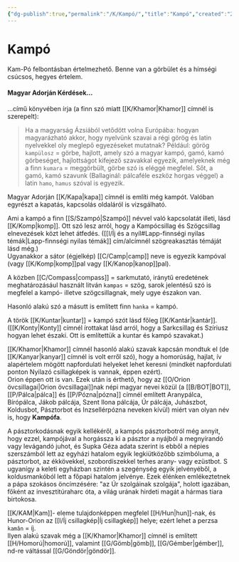 ```yaml
---
{"dg-publish":true,"permalink":"/K/Kampó/","title":"Kampó","created":"2023-10-19T03:25","updated":"2024-12-20T10:17"}
---
```



# Kampó

Kam-Pó felbontásban értelmezhető. Benne van a görbület és a hímségi csúcsos, hegyes értelem.  

#### Magyar Adorján Kérdések...  

...című könyvében írja (a finn szó miatt [[K/Khamor\|Khamor]] címnél is szerepelt):  
> Ha a magyarság Ázsiából vetődött volna Európába: hogyan magyarázható akkor, hogy nyelvünk szavai a régi görög és latin nyelvekkel oly meglepő egyezéseket mutatnak? Például: görög `kampülosz` = görbe, hajlott, amely szó a magyar kampó, gamó, kamó görbeséget, hajlottságot kifejező szavakkal egyezik, amelyeknek még a finn `kumara` = meggörbült, görbe szó is eléggé megfelel. Sőt, a gamó, kamó szavunk (Ballaginál: pálcaféle eszköz horgas véggel) a latin `hamo`, `hamus` szóval is egyezik.  

Magyar Adorján [[K/Kapa\|kapa]] címnél is említi még kampót. Valóban egyrészt a kapatás, kapcsolás oldaláról is vizsgálható.  

Ami a kampó a finn [[S/Szampó\|Szampó]] névvel való kapcsolatát illeti, lásd [[K/Komp\|komp]]. Ott szó lesz arról, hogy a Kampócsillag és Szögcsillag elnevezések közt lehet átfedés. ([[I/Íj és a nyíl#Lapp-finnségi nyilas témák\|Lapp-finnségi nyilas témák]] cím/alcímnél szögreakasztás témáját lásd még.)  
Ugyanakkor a sátor (égjelkép) [[C/Camp\|camp]] neve is egyezik kampóval (vagy [[K/Komp\|komp]]pal vagy [[K/Kanop\|kanop]]pal).  

A közben [[C/Compass\|compass]] = sarkmutató, iránytű eredetének meghatározásául használt litván `kampas` = szög, sarok jelentésű szó is megfelel a kampó- illetve szögcsillagnak, mely ugye északon van.  
  

Hasonló alakú szó a másutt is említett finn `hanka` = kampó.  

A török [[K/Kuntar\|kuntar]] = kampó szót lásd főleg [[K/Kantár\|kantár]].  
([[K/Konty\|Konty]] címnél írottakat lásd arról, hogy a Sarkcsillag és Szíriusz hogyan lehet északi. Ott is említettük a kuntar és kampó szavakat.)

[[K/Khamor\|Khamor]] címnél hasonló alakú szavak kapcsán mondtuk el (de [[K/Kanyar\|kanyar]] címnél is volt erről szó), hogy a homorúság, hajlat, ív alapértelem mögött napfordulati helyeket lehet keresni (mindkét napfordulati ponton Nyilazó csillagképek is vannak, éppen ezért).  
Orion éppen ott is van. Ezek után is érthető, hogy az [[O/Orion övcsillagai\|Orion övcsillagai]]nak népi magyar nevei közül (a [[B/BOT\|BOT]], [[P/Pálca\|pálca]] és [[P/Pózna\|pózna]] címnél említett Aranypálca, Bírópálca, Jákob pálcája, Szent Ilona pálcája, Úr pálcája, Juhászbot, Koldusbot, Pásztorbot és Inzsellérpózna neveken kívül) miért van olyan név is, hogy **Kampófa**.  

A pásztorkodásnak egyik kellékéről, a kampós pásztorbotról még annyit, hogy ezzel, kampójával a horgássza ki a pásztor a nyájból a megnyírandó vagy levágandó juhot, és Supka Géza adata szerint is ebből a népies szerszámból lett az egyházi hatalom egyik legkiütközőbb szimbóluma, a pásztorbot, az ékkövekkel, szobordíszekkel terhes arany- vagy ezüstbot. S ugyanígy a keleti egyházban szintén a szegénység egyik jelvényéből, a koldusmankóból lett a főpapi hatalom jelvénye. Ezek élénken emlékeztetnek a pápa szokásos öncímzésére: "az Úr szolgáinak szolgája", holott igazában, főként az invesztitúraharc óta, a világ urának hirdeti magát a hármas tiara birtokosa.  

[[K/KAM\|Kam]]- eleme tulajdonképpen megfelel [[H/Hun\|hun]]-nak, és Hunor-Orion az [[I/Íj csillagkép\|Íj csillagkép]] helye; ezért lehet a perzsa `kamân` = íj.  
Ilyen alakú szavak még a [[K/Khamor\|Khamor]] címnél is említett [[H/Homorú\|homorú]], valamint [[G/Gömb\|gömb]], [[G/Gémber\|gémber]], nd-re váltással [[G/Göndör\|göndör]].  